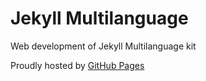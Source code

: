 # Jekyll Multilanguage

Web development of Jekyll Multilanguage kit

Proudly hosted by [GitHub Pages](https://pages.github.com)
